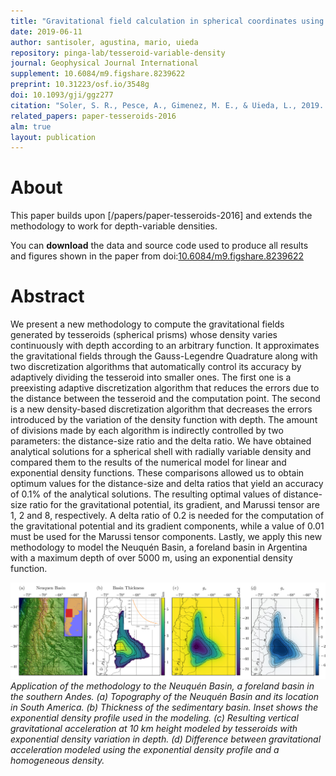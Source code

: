```yaml
---
title: "Gravitational field calculation in spherical coordinates using variable densities in depth "
date: 2019-06-11
author: santisoler, agustina, mario, uieda
repository: pinga-lab/tesseroid-variable-density
journal: Geophysical Journal International
supplement: 10.6084/m9.figshare.8239622
preprint: 10.31223/osf.io/3548g
doi: 10.1093/gji/ggz277
citation: "Soler, S. R., Pesce, A., Gimenez, M. E., & Uieda, L., 2019. Gravitational field calculation in spherical coordinates using variable densities in depth, Geophysical Journal International, doi:10.1093/gji/ggz277"
related_papers: paper-tesseroids-2016
alm: true
layout: publication
---
```


# About

This paper builds upon [/papers/paper-tesseroids-2016] and extends the methodology to
work for depth-variable densities.

You can **download** the data and source code used to produce all results and figures
shown in the paper from
doi:[10.6084/m9.figshare.8239622](https://doi.org/10.6084/m9.figshare.8239622)

# Abstract

We present a new methodology to compute the gravitational fields generated by tesseroids
(spherical prisms) whose density varies continuously with depth according to an
arbitrary function. It approximates the gravitational fields through the Gauss-Legendre
Quadrature along with two discretization algorithms that automatically control its
accuracy by adaptively dividing the tesseroid into smaller ones. The first one is a
preexisting adaptive discretization algorithm that reduces the errors due to the
distance between the tesseroid and the computation point. The second is a new
density-based discretization algorithm that decreases the errors introduced by the
variation of the density function with depth. The amount of divisions made by each
algorithm is indirectly controlled by two parameters: the distance-size ratio and the
delta ratio. We have obtained analytical solutions for a spherical shell with radially
variable density and compared them to the results of the numerical model for linear and
exponential density functions. These comparisons allowed us to obtain optimum values for
the distance-size and delta ratios that yield an accuracy of 0.1% of the analytical
solutions. The resulting optimal values of distance-size ratio for the gravitational
potential, its gradient, and Marussi tensor are 1, 2 and 8, respectively. A delta ratio
of 0.2 is needed for the computation of the gravitational potential and its gradient
components, while a value of 0.01 must be used for the Marussi tensor components.
Lastly, we apply this new methodology to model the Neuquén Basin, a foreland basin in
Argentina with a maximum depth of over 5000 m, using an exponential density function.

![Neuquén Basin application](/images/tesseroid-variable-density-results.jpg)
*Application of the methodology to the Neuquén Basin, a foreland basin in the
southern Andes. (a) Topography of the Neuquén Basin and its location in South
America. (b) Thickness of the sedimentary basin. Inset shows the exponential density
profile used in the modeling. (c) Resulting vertical gravitational acceleration at
10 km height modeled by tesseroids with exponential density variation in depth. (d)
Difference between gravitational acceleration modeled using the exponential density
profile and a homogeneous density.*

